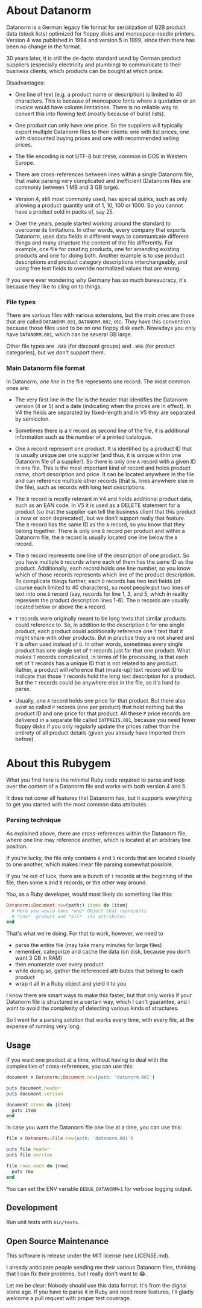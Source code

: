 # About Datanorm

Datanorm is a German legacy file format for serialization of B2B product data (stock lists) optimized for floppy disks and monospace needle printers. Version 4 was published in 1994 and version 5 in 1999, since then there has been no change in the format.

30 years later, it is still the de-facto standard used by German product suppliers (especially electricity and plumbing) to communicate to their business clients, which products can be bought at which price.

Disadvantages:

* One line of text (e.g. a product name or description) is limited to 40 characters. This is because of monospace fonts where a quotation or an invoice would have column limitations. There is no reliable way to convert this into flowing text (mostly because of bullet lists).

* One product can only have one price.
  So the suppliers will typically export multiple Datanorm files to their clients: one with list prices, one with discounted buying prices and one with recommended selling prices.

* The file encoding is not UTF-8 but `CP850`, common in DOS in Western Europe.

* There are cross-references between lines within a single Datanorm file, that make parsing very complicated and inefficient (Datanorm files are commonly between 1 MB and 3 GB large).

* Version 4, still most commonly used, has special quirks, such as only allowing a product quantity unit of 1, 10, 100 or 1000. So you cannot have a product sold in packs of, say 25.

* Over the years, people started working around the standard to overcome its limitations. In other words, every company that exports Datanorm, uses data fields in different ways to communicate different things and many structure the content of the file differently. For example, one file for creating products, one for amending existing products and one for doing both. Another example is to use product descriptions and product category descriptions interchangeably, and using free text fields to override normalized values that are wrong.

If you were ever wondering why Germany has so much bureaucracy, it's because they like to cling on to things.

### File types

There are various files with various extensions, but the main ones are those that are called `DATANORM.001`, `DATANORM.002`, etc. They have this convention because those files used to be on one floppy disk each. Nowadays you only have `DATANORM.001`, which can be several GB large.

Other file types are `.RAB` (for discount groups) and `.WRG` (for product categories), but we don't support them.

### Main Datanorm file format

In Datanorm, *one line* in the file represents one record. The most common ones are:

* The very first line in the file is the header that identifies the Datanorm version (4 or 5) and a date (indicating when the prices are in effect). In V4 the fields are separated by fixed-length and in V5 they are separated by semicolon.

* Sometimes there is a `V` record as second line of the file, it is additional information such as the number of a printed catalogue.

* One `A` record represent one product. It is identified by a product ID that is usually unique per one supplier (and thus, it is unique within one Datanorm file of a supplier). So there is only one `A` record with a given ID in one file. This is the most important kind of record and holds product name, short description and price. It can be located anywhere in the file and can reference multiple other records (that is, lines anywhere else in the file), such as records with long text descriptions.

* The `B` record is mostly relevant in V4 and holds additional product data, such as an EAN code. In V5 it is used as a DELETE statement for a product (so that the supplier can tell the business client that this product is now or soon deprecated), but we don't support really that feature. The `B` record has the same ID as the `A` record, so you know that they belong together. There is only one `B` record per product and within a Datanorm file, the `B` record is usually located one line below the `A` record.

* The `D` record represents one line of the description of one product. So you have multiple `D` records where each of them has the same ID as the product. Additionally, each record holds one line number, so you know which of those records represents which line of the product description. To complicate things further, each `D` records has two text fields (of course each limited to 40 characters), so most people put two lines of text into one `D` record (say, records for line 1, 3, and 5, which in reality represent the product description lines 1-6). The `D` records are usually located below or above the `A` record.

* `T` records were originally meant to be long texts that similar products could reference to. So, in addition to the description `D` for one single product, each product could additionally reference one `T` text that it might share with other products. But in practice they are not shared and `T` is often used instead of `D`. In other words, sometimes every single product has one single set of `T` records just for that one product. What makes `T` records complicated, in terms of file processing, is that each set of `T` records has a unique ID that is not related to any product. Rather, a product will reference that (made-up) text record set ID to indicate that those `T` records hold the long text description for a product. But the `T` records could be anywhere else in the file, so it's hard to parse.

* Usually, one `A` record holds one price for that product. But there also exist so called `P` records (one per product) that hold nothing but the product ID and one price for that product. All these `P` price records are delivered in a separate file called `DATPREIS.001`, because you need fewer floppy disks if you only regularly update the prices rather than the entirety of all product details (given you already have imported them before).

# About this Rubygem

What you find here is the minimal Ruby code required to parse and loop over the content of a Datanorm file and works with both version 4 and 5.

It does not cover all features that Datanorm has, but it supports everything to get you started with the most common data attributes.

### Parsing technique

As explained above, there are cross-references within the Datanorm file, where one line may reference another, which is located at an arbitrary line position.

If you're lucky, the file only contains `A` and `D` records that are located closely to one another, which makes linear file parsing somewhat possible.

If you 're out of luck, there are a bunch of `T` records at the beginning of the file, then some `A` and `B` records, or the other way around.

You, as a Ruby developer, would most likely do something like this:

```ruby
Datanorm::Document.new(path:).items do |item|
  # Here you would have *one* Object that represents
  # *one*  product and *all*  its attributes.
end
```

That's what we're doing. For that to work, however, we need to

* parse the entire file (may take many minutes for large files)
* remember, categorize and cache the data (on disk, because you don't want 3 GB in RAM)
* then enumerate over every product
* while doing so, gather the referenced attributes that belong to each product
* wrap it all in a Ruby object and yield it to you

I know there are smart ways to make this faster, but that only works if your Datanorm file is structured in a certain way, which I can't guarantee, and I want to avoid the complexity of detecting various kinds of structures.

So I went for a parsing solution that works every time, with every file, at the expense of running very long.

## Usage

If you want one product at a time, without having to deal with the complexities of cross-references, you can use this:

```ruby
document = Datanorm::Document.new(path: 'datanorm.001')

puts document.header
puts document.version

document.items do |item|
  puts item
end
````

In case you want the Datanorm file one line at a time, you can use this:

```ruby
file = Datanorm::File.new(path: 'datanorm.001')

puts file.header
puts file.version

file.rows.each do |row|
  puts row
end
```

You can set the ENV variable `DEBUG_DATANORM=1` for verbose logging output.

## Development

Run unit tests with `bin/tests`.

## Open Source Maintenance

This software is release under the MIT license (see LICENSE.md).

I already anticipate people sending me their various Datanorm files, thinking that I can fix their problems, but I really don't want to 😂.

Let me be clear: Nobody should use this data format. It's from the digital stone age. If you have to parse it in Ruby and need more features, I'll gladly welcome a pull request with proper test coverage.

